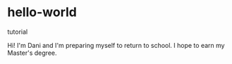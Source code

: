 # hello-world
tutorial

Hi!  I'm Dani and I'm preparing myself to return to school.  I hope to earn my Master's degree.  
